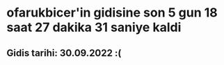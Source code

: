 # ofarukbicer'in gidisine son 5 gun 18 saat 27 dakika 31 saniye kaldi

## Gidis tarihi: 30.09.2022 :(